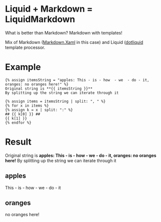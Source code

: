 # Liquid + Markdown = LiquidMarkdown #

What is better than Markdown? Markdown with templates!

Mix of Markdown ([Markdown.Xaml](https://github.com/theunrepentantgeek/Markdown.XAML) in this case) and Liquid ([dotliquid](https://github.com/dotliquid/dotliquid) template processor.

# Example #
```
{% assign itemsString = "apples: This - is - how  - we  - do - it, oranges: no oranges here!" %}
Original string is **{{ itemsString }}**
By splitting up the string we can iterate through it

{% assign items = itemsString | split: ", " %}
{% for x in items %}
{% assign k = x | split: ":" %}
## {{ k[0] }} ##
{{ k[1] }}
{% endfor %}
```

# Result

Original string is **apples: This - is - how  - we  - do - it, oranges: no oranges here!**
By splitting up the string we can iterate through it
## apples ##
This - is - how  - we  - do - it
## oranges ##
no oranges here!

